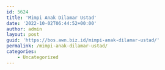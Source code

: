 ```yaml
---
id: 5624
title: 'Mimpi Anak Dilamar Ustad'
date: '2022-10-02T06:44:52+00:00'
author: admin
layout: post
guid: 'https://bos.awn.biz.id/mimpi-anak-dilamar-ustad/'
permalink: /mimpi-anak-dilamar-ustad/
categories:
    - Uncategorized
---
```


